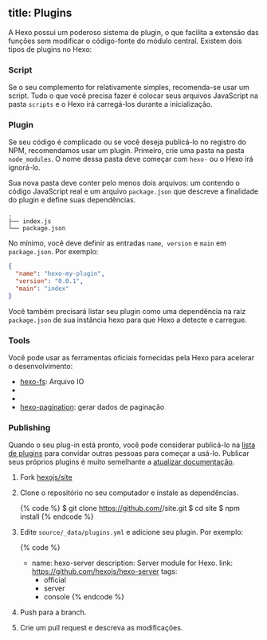 title: Plugins
---
A Hexo possui um poderoso sistema de plugin, o que facilita a extensão das funções sem modificar o código-fonte do módulo central. Existem dois tipos de plugins no Hexo:

### Script

Se o seu complemento for relativamente simples, recomenda-se usar um script. Tudo o que você precisa fazer é colocar seus arquivos JavaScript na pasta `scripts` e o Hexo irá carregá-los durante a inicialização.

### Plugin

Se seu código é complicado ou se você deseja publicá-lo no registro do NPM, recomendamos usar um plugin. Primeiro, crie uma pasta na pasta `node_modules`. O nome dessa pasta deve começar com `hexo-` ou o Hexo irá ignorá-lo.

Sua nova pasta deve conter pelo menos dois arquivos: um contendo o código JavaScript real e um arquivo `package.json` que descreve a finalidade do plugin e define suas dependências.

``` plain
.
├── index.js
└── package.json
```

No mínimo, você deve definir as entradas `name`,` version` e `main` em` package.json`. Por exemplo:

``` json package.json
{
  "name": "hexo-my-plugin",
  "version": "0.0.1",
  "main": "index"
}
```

Você também precisará listar seu plugin como uma dependência na raiz `package.json` de sua instância hexo para que Hexo a detecte e carregue.

### Tools

Você pode usar as ferramentas oficiais fornecidas pela Hexo para acelerar o desenvolvimento:

- [hexo-fs]: Arquivo IO
- [hexo-util]: Utilitários
- [hexo-i18n]: Localização (i18n)
- [hexo-pagination]: gerar dados de paginação

### Publishing

Quando o seu plug-in está pronto, você pode considerar publicá-lo na [lista de plugins](/plugins) para convidar outras pessoas para começar a usá-lo. Publicar seus próprios plugins é muito semelhante a [atualizar documentação](contributing.html#Updating_Documentation).

1. Fork [hexojs/site]
2. Clone o repositório no seu computador e instale as dependências.

    {% code %}
    $ git clone https://github.com/<username>/site.git
    $ cd site
    $ npm install
    {% endcode %}

3. Edite `source/_data/plugins.yml` e adicione seu plugin. Por exemplo:

    {% code %}
    - name: hexo-server
      description: Server module for Hexo.
      link: https://github.com/hexojs/hexo-server
      tags:
        - official
        - server
        - console
    {% endcode %}

4. Push para a branch.
5. Crie um pull request e descreva as modificações.

[hexo-fs]: https://github.com/hexojs/hexo-fs
[hexo-util]: https://github.com/hexojs/hexo-util
[hexo-i18n]: https://github.com/hexojs/hexo-i18n
[hexo-pagination]: https://github.com/hexojs/hexo-pagination
[hexojs/site]: https://github.com/hexojs/site
